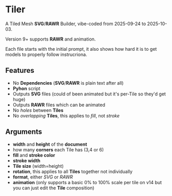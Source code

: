 # Tiler
A Tiled Mesh **SVG**/**RAWR** Builder, vibe-coded from 2025-09-24 to 2025-10-03.

Version 9+ supports **RAWR** and animation.

Each file starts with the initial prompt, it also shows how hard it is to get models to properly follow instrucriona.

## Features
- No **Dependencies** (**SVG**/**RAWR** is plain text after all)
- **Pyhon** script
- Outputs **SVG** files (could of been animated but it's per-Tile so they'd get huge)
- Outputs **RAWR** files which can be animated
- No *holes* between **Tiles**
- No *overlapping* **Tiles**, this applies to *fill*, not *stroke*

## Arguments
- **width** and **height** of the **document**
- how many **corners** each Tile has (3,4 or 6)
- **fill** and **stroke color**
- **stroke width**
- **Tile size** (width=height)
- **rotation**, this applies to all **Tiles** together not individually
- **format**, either *SVG* or *RAWR*
- **animation** (only supports a basic 0% to 100% scale per tile on v14 but you can just edit the **Tile** composition)
